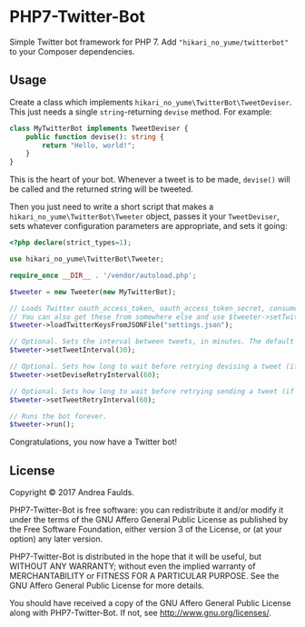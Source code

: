 # PHP7-Twitter-Bot

Simple Twitter bot framework for PHP 7. Add `"hikari_no_yume/twitterbot"` to your Composer dependencies.

## Usage

Create a class which implements `hikari_no_yume\TwitterBot\TweetDeviser`. This just needs a single `string`-returning `devise` method. For example:

```PHP
class MyTwitterBot implements TweetDeviser {
    public function devise(): string {
        return "Hello, world!";
    }
}
```

This is the heart of your bot. Whenever a tweet is to be made, `devise()` will be called and the returned string will be tweeted.

Then you just need to write a short script that makes a `hikari_no_yume\TwitterBot\Tweeter` object, passes it your `TweetDeviser`, sets whatever configuration parameters are appropriate, and sets it going:

```PHP
<?php declare(strict_types=1);

use hikari_no_yume\TwitterBot\Tweeter;

require_once __DIR__ . '/vendor/autoload.php';

$tweeter = new Tweeter(new MyTwitterBot);

// Loads Twitter oauth_access_token, oauth_access_token_secret, consumer_key and consumer_key from a JSON file
// You can also get these from somewhere else and use $tweeter->setTwitterKeys($object)
$tweeter->loadTwitterKeysFromJSONFile("settings.json");

// Optional. Sets the interval between tweets, in minutes. The default is 30.
$tweeter->setTweetInterval(30);

// Optional. Sets how long to wait before retrying devising a tweet (if it threw a Throwable), in seconds. The default is 60.
$tweeter->setDeviseRetryInterval(60);

// Optional. Sets how long to wait before retrying sending a tweet (if it failed), in seconds. The default is 60.
$tweeter->setTweetRetryInterval(60);

// Runs the bot forever.
$tweeter->run();
```

Congratulations, you now have a Twitter bot!

## License

Copyright © 2017 Andrea Faulds.

PHP7-Twitter-Bot is free software: you can redistribute it and/or modify
it under the terms of the GNU Affero General Public License as published by
the Free Software Foundation, either version 3 of the License, or
(at your option) any later version.

PHP7-Twitter-Bot is distributed in the hope that it will be useful,
but WITHOUT ANY WARRANTY; without even the implied warranty of
MERCHANTABILITY or FITNESS FOR A PARTICULAR PURPOSE.  See the
GNU Affero General Public License for more details.

You should have received a copy of the GNU Affero General Public License
along with PHP7-Twitter-Bot.  If not, see <http://www.gnu.org/licenses/>.
